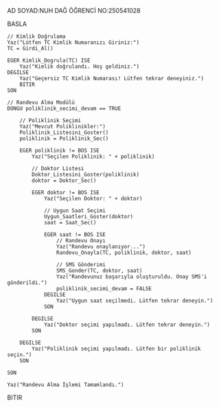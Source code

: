 AD SOYAD:NUH DAĞ
ÖĞRENCİ NO:250541028

BASLA

    // Kimlik Doğrulama
    Yaz("Lütfen TC Kimlik Numaranızı Giriniz:")
    TC = Girdi_Al()

    EGER Kimlik_Dogrula(TC) ISE
        Yaz("Kimlik doğrulandı. Hoş geldiniz.")
    DEGILSE
        Yaz("Geçersiz TC Kimlik Numarası! Lütfen tekrar deneyiniz.")
        BITIR
    SON

    // Randevu Alma Modülü
    DONGU poliklinik_secimi_devam == TRUE

        // Poliklinik Seçimi
        Yaz("Mevcut Poliklinikler:")
        Poliklinik_Listesini_Goster()
        poliklinik = Poliklinik_Sec()

        EGER poliklinik != BOS ISE
            Yaz("Seçilen Poliklinik: " + poliklinik)

            // Doktor Listesi
            Doktor_Listesini_Goster(poliklinik)
            doktor = Doktor_Sec()

            EGER doktor != BOS ISE
                Yaz("Seçilen Doktor: " + doktor)

                // Uygun Saat Seçimi
                Uygun_Saatleri_Goster(doktor)
                saat = Saat_Sec()

                EGER saat != BOS ISE
                    // Randevu Onayı
                    Yaz("Randevu onaylanıyor...")
                    Randevu_Onayla(TC, poliklinik, doktor, saat)

                    // SMS Gönderimi
                    SMS_Gonder(TC, doktor, saat)
                    Yaz("Randevunuz başarıyla oluşturuldu. Onay SMS'i gönderildi.")
                    poliklinik_secimi_devam = FALSE
                DEGILSE
                    Yaz("Uygun saat seçilmedi. Lütfen tekrar deneyin.")
                SON

            DEGILSE
                Yaz("Doktor seçimi yapılmadı. Lütfen tekrar deneyin.")
            SON

        DEGILSE
            Yaz("Poliklinik seçimi yapılmadı. Lütfen bir poliklinik seçin.")
        SON

    SON

    Yaz("Randevu Alma İşlemi Tamamlandı.")

BITIR
